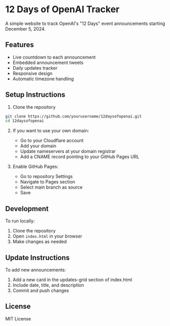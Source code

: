 # 12 Days of OpenAI Tracker

A simple website to track OpenAI's "12 Days" event announcements starting December 5, 2024.

## Features
- Live countdown to each announcement
- Embedded announcement tweets
- Daily updates tracker
- Responsive design
- Automatic timezone handling

## Setup Instructions

1. Clone the repository
```bash
git clone https://github.com/yourusername/12daysofopenai.git
cd 12daysofopenai
```

2. If you want to use your own domain:
   - Go to your Cloudflare account
   - Add your domain
   - Update nameservers at your domain registrar
   - Add a CNAME record pointing to your GitHub Pages URL

3. Enable GitHub Pages:
   - Go to repository Settings
   - Navigate to Pages section
   - Select main branch as source
   - Save

## Development

To run locally:
1. Clone the repository
2. Open `index.html` in your browser
3. Make changes as needed

## Update Instructions

To add new announcements:
1. Add a new card in the updates-grid section of index.html
2. Include date, title, and description
3. Commit and push changes

## License
MIT License